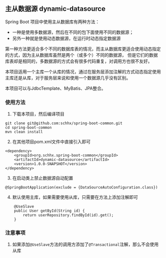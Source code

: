 ## 主从数据源  dynamic-datasource

Spring Boot 项目中使用主从数据库有两种方法：

- 一种是使用多数据源，然后在不同的包下面使用不同的数据源；
- 另外一种就是使用动态数据源，在运行时动态指定数据源

第一种方法更适合多个不同的数据库表的情况，而主从数据库更适合使用动态指定的方式，因为主从数据库虽然是两个（或多个）不同的数据源，
但是它们的数据库表却是相同的，多数据源的方式会有很多代码重复，对调用方也很不友好。

本项目适用一个主库一个从库的情况，通过在服务层添加注解的方式动态指定使用主库还是从库，对于服务层来说和使用一个数据源几乎没有区别。

本项目可以与JdbcTemplate、MyBatis、JPA整合。

### 使用方法

1. 下载本项目，然后编译项目

```
git clone git@github.com:schhx/spring-boot-common.git
cd spring-boot-common
mvn clean install
```

2. 在其他项目pom.xml文件中直接引入即可

```
<dependency>
    <groupId>org.schhx.spring-boot-common</groupId>
    <artifactId>dynamic-datasource</artifactId>
    <version>1.0.0-SNAPSHOT</version>
</dependency>

```

3. 在启动类上禁止数据源自动配置

```
@SpringBootApplication(exclude = {DataSourceAutoConfiguration.class})
```

4. 默认使用主库，如果需要使用从库，只需要在方法上添加注解即可

```
    @UseSlave
    public User getById(String id) {
        return userRepository.findById(id).get();
    }
```

### 注意事项

1. 如果添加```@UseSlave```方法的调用方添加了```@Transactional```注解，那么不会使用从库


